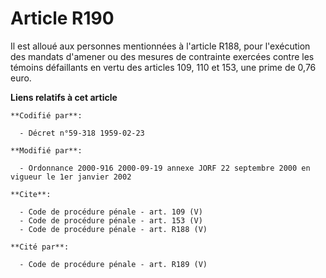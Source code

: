 # Article R190

Il est alloué aux personnes mentionnées à l'article R188, pour l'exécution des mandats d'amener ou des mesures de contrainte
exercées contre les témoins défaillants en vertu des articles 109, 110 et 153, une prime de 0,76 euro.

**Liens relatifs à cet article**

	**Codifié par**:

	  - Décret n°59-318 1959-02-23

	**Modifié par**:

	  - Ordonnance 2000-916 2000-09-19 annexe JORF 22 septembre 2000 en vigueur le 1er janvier 2002

	**Cite**:

	  - Code de procédure pénale - art. 109 (V)
	  - Code de procédure pénale - art. 153 (V)
	  - Code de procédure pénale - art. R188 (V)

	**Cité par**:

	  - Code de procédure pénale - art. R189 (V)
